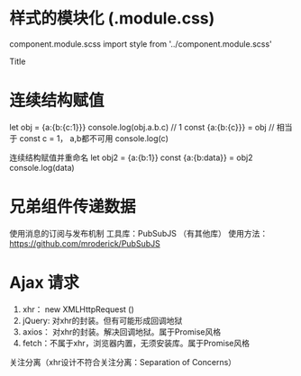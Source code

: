 # 样式的模块化 (.module.css)
component.module.scss
import style from '../component.module.scss'
<div className={style.title}>Title</div>

# 连续结构赋值
let obj = {a:{b:{c:1}}}
console.log(obj.a.b.c) // 1
const {a:{b:{c}}} = obj // 相当于 const c = 1， a,b都不可用
console.log(c)

连续结构赋值并重命名
let obj2 = {a:{b:1}}
const {a:{b:data}} = obj2
console.log(data)

# 兄弟组件传递数据
使用消息的订阅与发布机制
工具库：PubSubJS （有其他库）
使用方法：https://github.com/mroderick/PubSubJS

# Ajax 请求
1. xhr： new XMLHttpRequest ()
2. jQuery: 对xhr的封装。但有可能形成回调地狱
3. axios： 对xhr的封装。解决回调地狱。属于Promise风格
4. fetch：不属于xhr，浏览器内置，无须安装库。属于Promise风格

关注分离（xhr设计不符合关注分离：Separation of Concerns）
